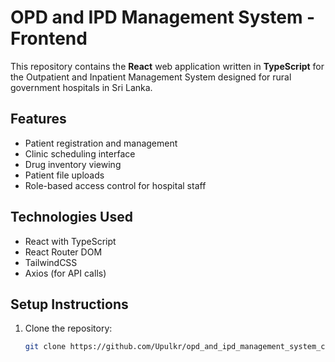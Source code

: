# OPD and IPD Management System - Frontend

This repository contains the **React** web application written in **TypeScript** for the Outpatient and Inpatient Management System designed for rural government hospitals in Sri Lanka.

## Features
- Patient registration and management
- Clinic scheduling interface
- Drug inventory viewing
- Patient file uploads
- Role-based access control for hospital staff

## Technologies Used
- React with TypeScript
- React Router DOM
- TailwindCSS
- Axios (for API calls)

## Setup Instructions

1. Clone the repository:
   ```bash
   git clone https://github.com/Upulkr/opd_and_ipd_management_system_client.git
